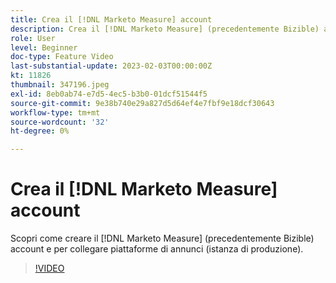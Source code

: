 ```yaml
---
title: Crea il [!DNL Marketo Measure] account
description: Crea il [!DNL Marketo Measure] (precedentemente Bizible) account e piattaforme per la connessione di annunci (istanza di produzione).
role: User
level: Beginner
doc-type: Feature Video
last-substantial-update: 2023-02-03T00:00:00Z
kt: 11826
thumbnail: 347196.jpeg
exl-id: 8eb0ab74-e7d5-4ec5-b3b0-01dcf51544f5
source-git-commit: 9e38b740e29a827d5d64ef4e7fbf9e18dcf30643
workflow-type: tm+mt
source-wordcount: '32'
ht-degree: 0%

---
```


# Crea il [!DNL Marketo Measure] account

Scopri come creare il [!DNL Marketo Measure] (precedentemente Bizible) account e per collegare piattaforme di annunci (istanza di produzione).

>[!VIDEO](https://video.tv.adobe.com/v/347196/?quality=12&learn=on)

